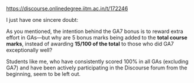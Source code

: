 https://discourse.onlinedegree.iitm.ac.in/t/172246

I just have one sincere doubt:</p>
<p>As you mentioned, the intention behind the GA7 bonus is to reward extra effort in GAs—but why are 5 bonus marks being added to the <strong>total course marks</strong>, instead of awarding <strong>15/100 of the total</strong> to those who did GA7 exceptionally well?</p>
<p>Students like me, who have consistently scored 100% in all GAs (excluding GA7) and have been actively participating in the Discourse forum from the beginning, seem to be left out.